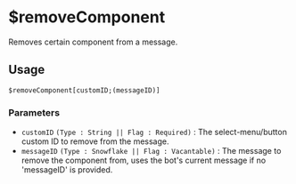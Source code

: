 # $removeComponent
Removes certain component from a message.

## Usage
```
$removeComponent[customID;(messageID)]
```

### Parameters
- `customID` `(Type : String || Flag : Required)` : The select-menu/button custom ID to remove from the message.
- `messageID` `(Type : Snowflake || Flag : Vacantable)` : The message to remove the component from, uses the bot's current message if no 'messageID' is provided.
